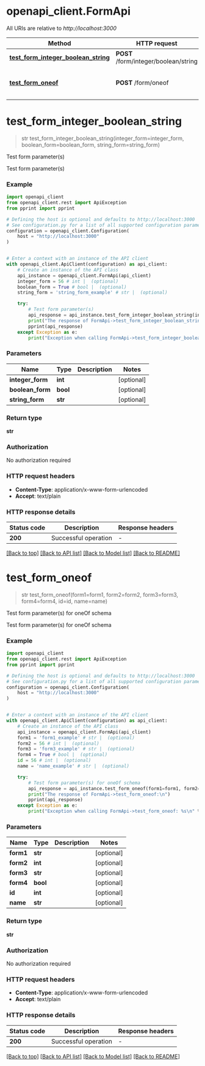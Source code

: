 # openapi_client.FormApi

All URIs are relative to *http://localhost:3000*

Method | HTTP request | Description
------------- | ------------- | -------------
[**test_form_integer_boolean_string**](FormApi.md#test_form_integer_boolean_string) | **POST** /form/integer/boolean/string | Test form parameter(s)
[**test_form_oneof**](FormApi.md#test_form_oneof) | **POST** /form/oneof | Test form parameter(s) for oneOf schema


# **test_form_integer_boolean_string**
> str test_form_integer_boolean_string(integer_form=integer_form, boolean_form=boolean_form, string_form=string_form)

Test form parameter(s)

Test form parameter(s)

### Example


```python
import openapi_client
from openapi_client.rest import ApiException
from pprint import pprint

# Defining the host is optional and defaults to http://localhost:3000
# See configuration.py for a list of all supported configuration parameters.
configuration = openapi_client.Configuration(
    host = "http://localhost:3000"
)


# Enter a context with an instance of the API client
with openapi_client.ApiClient(configuration) as api_client:
    # Create an instance of the API class
    api_instance = openapi_client.FormApi(api_client)
    integer_form = 56 # int |  (optional)
    boolean_form = True # bool |  (optional)
    string_form = 'string_form_example' # str |  (optional)

    try:
        # Test form parameter(s)
        api_response = api_instance.test_form_integer_boolean_string(integer_form=integer_form, boolean_form=boolean_form, string_form=string_form)
        print("The response of FormApi->test_form_integer_boolean_string:\n")
        pprint(api_response)
    except Exception as e:
        print("Exception when calling FormApi->test_form_integer_boolean_string: %s\n" % e)
```



### Parameters


Name | Type | Description  | Notes
------------- | ------------- | ------------- | -------------
 **integer_form** | **int**|  | [optional] 
 **boolean_form** | **bool**|  | [optional] 
 **string_form** | **str**|  | [optional] 

### Return type

**str**

### Authorization

No authorization required

### HTTP request headers

 - **Content-Type**: application/x-www-form-urlencoded
 - **Accept**: text/plain

### HTTP response details

| Status code | Description | Response headers |
|-------------|-------------|------------------|
**200** | Successful operation |  -  |

[[Back to top]](#) [[Back to API list]](../README.md#documentation-for-api-endpoints) [[Back to Model list]](../README.md#documentation-for-models) [[Back to README]](../README.md)

# **test_form_oneof**
> str test_form_oneof(form1=form1, form2=form2, form3=form3, form4=form4, id=id, name=name)

Test form parameter(s) for oneOf schema

Test form parameter(s) for oneOf schema

### Example


```python
import openapi_client
from openapi_client.rest import ApiException
from pprint import pprint

# Defining the host is optional and defaults to http://localhost:3000
# See configuration.py for a list of all supported configuration parameters.
configuration = openapi_client.Configuration(
    host = "http://localhost:3000"
)


# Enter a context with an instance of the API client
with openapi_client.ApiClient(configuration) as api_client:
    # Create an instance of the API class
    api_instance = openapi_client.FormApi(api_client)
    form1 = 'form1_example' # str |  (optional)
    form2 = 56 # int |  (optional)
    form3 = 'form3_example' # str |  (optional)
    form4 = True # bool |  (optional)
    id = 56 # int |  (optional)
    name = 'name_example' # str |  (optional)

    try:
        # Test form parameter(s) for oneOf schema
        api_response = api_instance.test_form_oneof(form1=form1, form2=form2, form3=form3, form4=form4, id=id, name=name)
        print("The response of FormApi->test_form_oneof:\n")
        pprint(api_response)
    except Exception as e:
        print("Exception when calling FormApi->test_form_oneof: %s\n" % e)
```



### Parameters


Name | Type | Description  | Notes
------------- | ------------- | ------------- | -------------
 **form1** | **str**|  | [optional] 
 **form2** | **int**|  | [optional] 
 **form3** | **str**|  | [optional] 
 **form4** | **bool**|  | [optional] 
 **id** | **int**|  | [optional] 
 **name** | **str**|  | [optional] 

### Return type

**str**

### Authorization

No authorization required

### HTTP request headers

 - **Content-Type**: application/x-www-form-urlencoded
 - **Accept**: text/plain

### HTTP response details

| Status code | Description | Response headers |
|-------------|-------------|------------------|
**200** | Successful operation |  -  |

[[Back to top]](#) [[Back to API list]](../README.md#documentation-for-api-endpoints) [[Back to Model list]](../README.md#documentation-for-models) [[Back to README]](../README.md)

